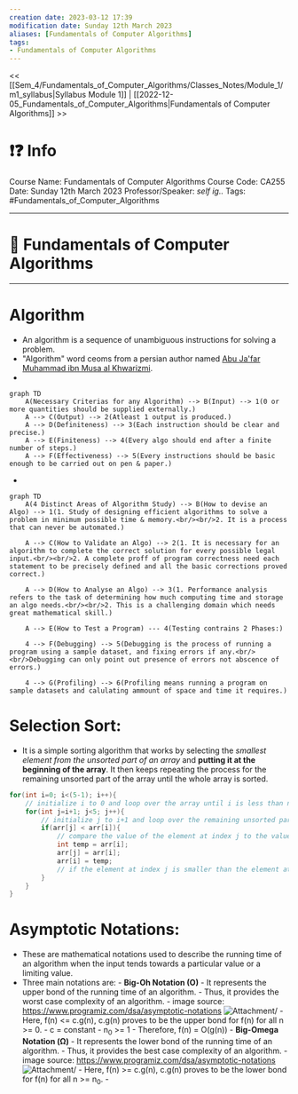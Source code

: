 ```yaml
---
creation date: 2023-03-12 17:39
modification date: Sunday 12th March 2023
aliases: [Fundamentals of Computer Algorithms]
tags: 
- Fundamentals of Computer Algorithms
---
```


<< [[Sem_4/Fundamentals_of_Computer_Algorithms/Classes_Notes/Module_1/m1_syllabus|Syllabus Module 1]] | [[2022-12-05_Fundamentals_of_Computer_Algorithms|Fundamentals of Computer Algorithms]] >>

# ❗❓ Info
Course Name: Fundamentals of Computer Algorithms
Course Code: CA255
Date: Sunday 12th March 2023
Professor/Speaker: *self ig..*
Tags: #Fundamentals_of_Computer_Algorithms

---
# 📑 Fundamentals of Computer Algorithms

---
# **Algorithm**
- An algorithm is a sequence of unambiguous instructions for solving a problem.
- "Algorithm" word ceoms from a persian author named [Abu Ja'far Muhammad ibn Musa al Khwarizmi](https://en.wikipedia.org/wiki/Muhammad_ibn_Musa_al-Khwarizmi).
-
```mermaid
graph TD
    A(Necessary Criterias for any Algorithm) --> B(Input) --> 1(0 or more quantities should be supplied externally.)
    A --> C(Output) --> 2(Atleast 1 output is produced.)
    A --> D(Definiteness) --> 3(Each instruction should be clear and precise.)
    A --> E(Finiteness) --> 4(Every algo should end after a finite number of steps.)
    A --> F(Effectiveness) --> 5(Every instructions should be basic enough to be carried out on pen & paper.)
```
- 
```mermaid
graph TD
    A(4 Distinct Areas of Algorithm Study) --> B(How to devise an Algo) --> 1(1. Study of designing efficient algorithms to solve a problem in minimum possible time & memory.<br/><br/>2. It is a process that can never be automated.)
    
    A --> C(How to Validate an Algo) --> 2(1. It is necessary for an algorithm to complete the correct solution for every possible legal input.<br/><br/>2. A complete proff of program correctness need each statement to be precisely defined and all the basic corrections proved correct.)
    
    A --> D(How to Analyse an Algo) --> 3(1. Performance analysis refers to the task of determining how much computing time and storage an algo needs.<br/><br/>2. This is a challenging domain which needs great mathematical skill.)
    
    A --> E(How to Test a Program) --- 4(Testing contrains 2 Phases:)
    
    4 --> F(Debugging) --> 5(Debugging is the process of running a program using a sample dataset, and fixing errors if any.<br/><br/>Debugging can only point out presence of errors not abscence of errors.)
    
    4 --> G(Profiling) --> 6(Profiling means running a program on sample datasets and calulating ammount of space and time it requires.)
```

# **Selection Sort:**
- It is a simple sorting algorithm that works by selecting the *smallest element from the unsorted part of an array* and **putting it at the beginning of the array**. It then keeps repeating the process for the remaining unsorted part of the array until the whole array is sorted.
```java
for(int i=0; i<(5-1); i++){
    // initialize i to 0 and loop over the array until i is less than n-1
    for(int j=i+1; j<5; j++){
        // initialize j to i+1 and loop over the remaining unsorted part of the array until j is less than n
        if(arr[j] < arr[i]){
            // compare the value of the element at index j to the value of the element at index i
            int temp = arr[i];
            arr[j] = arr[i];
            arr[i] = temp;
            // if the element at index j is smaller than the element at index i, swap their positions in the array
        }
    }
}
```

# **Asymptotic Notations:**
- These are mathematical notations used to describe the running time of an algorithm when the input tends towards a particular value or a limiting value.
- Three main notations are:
		- **Big-Oh Notation (O)**
			- It represents the upper bond of the running time of an algorithm.
			- Thus, it provides the worst case complexity of an algorithm.
			- image source: https://www.programiz.com/dsa/asymptotic-notations ![Attachment/](Big-Oh.png)
			- Here, f(n) <= c.g(n), c.g(n) proves to be the upper bond for f(n) for all n >= 0.
			- c = constant
			- n<sub>0</sub> >= 1
			- Therefore, f(n) = O(g(n))
		- **Big-Omega Notation (Ω)**
			- It represents the lower bond of the running time of an algorithm.
			- Thus, it provides the best case complexity of an algorithm.
			- image source: https://www.programiz.com/dsa/asymptotic-notations ![Attachment/](Big-Omega.png)
			- Here, f(n) >= c.g(n), c.g(n) proves to be the lower bond for f(n) for all n >= n<sub>0</sub>.
			- 